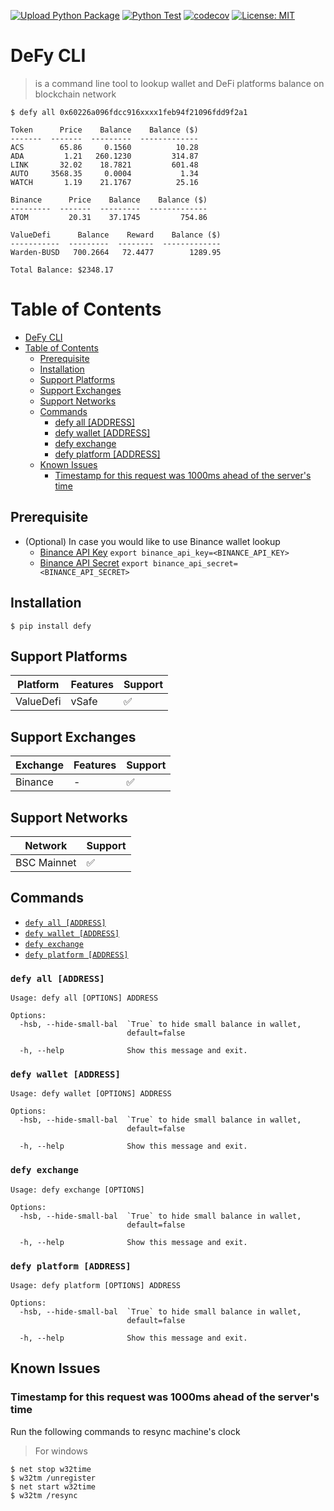 [![Upload Python Package](https://github.com/punparin/defy-cli/actions/workflows/python_publish.yaml/badge.svg)](https://github.com/punparin/defy-cli/actions/workflows/python_publish.yaml) [![Python Test](https://github.com/punparin/defy-cli/actions/workflows/python_test.yaml/badge.svg)](https://github.com/punparin/defy-cli/actions/workflows/python_test.yaml) [![codecov](https://codecov.io/gh/punparin/defy-cli/branch/main/graph/badge.svg?token=0LT1TMH2VZ)](https://codecov.io/gh/punparin/defy-cli) [![License: MIT](https://img.shields.io/badge/License-MIT-yellow.svg)](https://opensource.org/licenses/MIT)

# DeFy CLI
> is a command line tool to lookup wallet and DeFi platforms balance on blockchain network


```sh-session
$ defy all 0x60226a096fdcc916xxxx1feb94f21096fdd9f2a1

Token      Price    Balance    Balance ($)
-------  -------  ---------  -------------
ACS        65.86     0.1560          10.28
ADA         1.21   260.1230         314.87
LINK       32.02    18.7821         601.48
AUTO     3568.35     0.0004           1.34
WATCH       1.19    21.1767          25.16

Binance      Price    Balance    Balance ($)
---------  -------  ---------  -------------
ATOM         20.31    37.1745         754.86

ValueDefi      Balance    Reward    Balance ($)
-----------  ---------  --------  -------------
Warden-BUSD   700.2664   72.4477        1289.95

Total Balance: $2348.17
```

Table of Contents
=================

   * [DeFy CLI](#defy-cli)
   * [Table of Contents](#table-of-contents)
      * [Prerequisite](#prerequisite)
      * [Installation](#installation)
      * [Support Platforms](#support-platforms)
      * [Support Exchanges](#support-exchanges)
      * [Support Networks](#support-networks)
      * [Commands](#commands)
         * [defy all [ADDRESS]](#defy-all-address)
         * [defy wallet [ADDRESS]](#defy-wallet-address)
         * [defy exchange](#defy-exchange)
         * [defy platform [ADDRESS]](#defy-platform-address)
      * [Known Issues](#known-issues)
         * [Timestamp for this request was 1000ms ahead of the server's time](#timestamp-for-this-request-was-1000ms-ahead-of-the-servers-time)

## Prerequisite
- (Optional) In case you would like to use Binance wallet lookup
  - [Binance API Key](https://www.binance.com/en-NG/support/faq/360002502072)
    `export binance_api_key=<BINANCE_API_KEY>`
  - [Binance API Secret](https://www.binance.com/en-NG/support/faq/360002502072)
    `export binance_api_secret=<BINANCE_API_SECRET>`

## Installation
```
$ pip install defy
```

## Support Platforms

| Platform  | Features | Support |
|-----------|----------|---------|
| ValueDefi | vSafe    |   ✅   |

## Support Exchanges

| Exchange  | Features | Support |
|-----------|----------|---------|
| Binance   | -        |   ✅    |

## Support Networks

| Network  | Support |
|-----------|---------|
| BSC Mainnet |  ✅   |

## Commands

* [`defy all [ADDRESS]`](#defy-all-address)
* [`defy wallet [ADDRESS]`](#defy-wallet-address)
* [`defy exchange`](#defy-exchange)
* [`defy platform [ADDRESS]`](#defy-platform-address)

### `defy all [ADDRESS]`
```
Usage: defy all [OPTIONS] ADDRESS

Options:
  -hsb, --hide-small-bal  `True` to hide small balance in wallet,
                          default=false

  -h, --help              Show this message and exit.
```

### `defy wallet [ADDRESS]`
```
Usage: defy wallet [OPTIONS] ADDRESS

Options:
  -hsb, --hide-small-bal  `True` to hide small balance in wallet,
                          default=false

  -h, --help              Show this message and exit.
```

### `defy exchange`
```
Usage: defy exchange [OPTIONS]

Options:
  -hsb, --hide-small-bal  `True` to hide small balance in wallet,
                          default=false

  -h, --help              Show this message and exit.
```

### `defy platform [ADDRESS]`
```
Usage: defy platform [OPTIONS] ADDRESS

Options:
  -hsb, --hide-small-bal  `True` to hide small balance in wallet,
                          default=false

  -h, --help              Show this message and exit.
```

## Known Issues

### Timestamp for this request was 1000ms ahead of the server's time

Run the following commands to resync machine's clock

> For windows
```sh-session
$ net stop w32time
$ w32tm /unregister
$ net start w32time
$ w32tm /resync
```